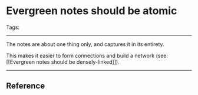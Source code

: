 # Evergreen notes should be atomic

Tags:

---

The notes are about one thing only, and captures it in its entirety. 

This makes it easier to form connections and build a network (see: [[Evergreen notes should be densely-linked]]).

---

## Reference
